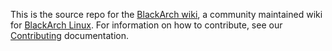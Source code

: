 This is the source repo for the [BlackArch wiki](https://blackarch.wiki), a community maintained wiki for [BlackArch Linux](https://blackarch.org). For information on how to contribute, see our [Contributing](https://blackarch.wiki/CONTRIBUTING/) documentation.
